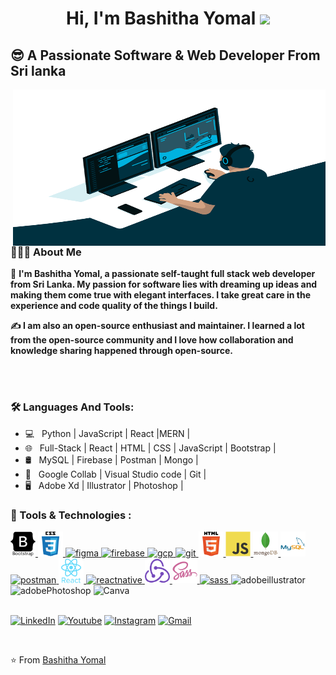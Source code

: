 <h1 align="center">Hi, I'm Bashitha Yomal <img src="https://raw.githubusercontent.com/iampavangandhi/iampavangandhi/master/gifs/Hi.gif" width="30px"> </h1>
<h2> 😎 A Passionate Software & Web Developer From Sri lanka </h2>
<img align="right" alt="GIF" src="code.gif" width="500" height="250"/>
<h3> 👨🏻‍💻 About Me </h3>

🔭 <b>  I'm Bashitha Yomal, a passionate self-taught full stack web developer from Sri Lanka. My passion for software lies with dreaming up ideas and making them come true with elegant interfaces. I take great care in the experience and code quality of the things I build.

✍ I am also an open-source enthusiast and maintainer. I learned a lot from the open-source community and I love how collaboration and knowledge sharing happened through open-source. </b>

<br>
<div>
<!-- <h3 align="left">✍ Recent Blogs</h3> -->



</div>
<br>

<div>
<h3>🛠 Languages And Tools:</h3>

- 💻 &nbsp; Python | JavaScript | React |MERN |
- 🌐 &nbsp; Full-Stack | React | HTML | CSS | JavaScript | Bootstrap |
- 🛢 &nbsp; MySQL | Firebase | Postman | Mongo |
- 🔧 &nbsp; Google Collab | Visual Studio code | Git |
- 🖥 &nbsp; Adobe Xd | Illustrator | Photoshop |
</div>

<div align="left">
<h3 align="left">🚀 Tools & Technologies  :</h3>

<p align="left"><a href="https://getbootstrap.com" target="_blank"> <img src="https://raw.githubusercontent.com/devicons/devicon/master/icons/bootstrap/bootstrap-plain-wordmark.svg" alt="bootstrap" width="40" height="40"/> </a> <a href="https://www.w3schools.com/css/" target="_blank"> <img src="https://raw.githubusercontent.com/devicons/devicon/master/icons/css3/css3-original-wordmark.svg" alt="css3" width="40" height="40"/> </a> <a href="https://www.figma.com/" target="_blank"> <img src="https://www.vectorlogo.zone/logos/figma/figma-icon.svg" alt="figma" width="40" height="40"/> </a> <a href="https://firebase.google.com/" target="_blank"> <img src="https://www.vectorlogo.zone/logos/firebase/firebase-icon.svg" alt="firebase" width="40" height="40"/> </a> <a href="https://cloud.google.com" target="_blank"> <img src="https://www.vectorlogo.zone/logos/google_cloud/google_cloud-icon.svg" alt="gcp" width="40" height="40"/> </a> <a href="https://git-scm.com/" target="_blank"> <img src="https://www.vectorlogo.zone/logos/git-scm/git-scm-icon.svg" alt="git" width="40" height="40"/> </a> <a href="https://www.w3.org/html/" target="_blank"> <img src="https://raw.githubusercontent.com/devicons/devicon/master/icons/html5/html5-original-wordmark.svg" alt="html5" width="40" height="40"/> </a> <a href="https://developer.mozilla.org/en-US/docs/Web/JavaScript" target="_blank"> <img src="https://raw.githubusercontent.com/devicons/devicon/master/icons/javascript/javascript-original.svg" alt="javascript" width="40" height="40"/> </a> <a href="https://www.mongodb.com/" target="_blank"> <img src="https://raw.githubusercontent.com/devicons/devicon/master/icons/mongodb/mongodb-original-wordmark.svg" alt="mongodb" width="40" height="40"/> </a> <a href="https://www.mysql.com/" target="_blank"> <img src="https://raw.githubusercontent.com/devicons/devicon/master/icons/mysql/mysql-original-wordmark.svg" alt="mysql" width="40" height="40"/> </a> <a href="https://postman.com" target="_blank"> <img src="https://www.vectorlogo.zone/logos/getpostman/getpostman-icon.svg" alt="postman" width="40" height="40"/> </a> <a href="https://reactjs.org/" target="_blank"> <img src="https://raw.githubusercontent.com/devicons/devicon/master/icons/react/react-original-wordmark.svg" alt="react" width="40" height="40"/> </a> <a href="https://reactnative.dev/" target="_blank"> <img src="https://reactnative.dev/img/header_logo.svg" alt="reactnative" width="40" height="40"/> </a> <a href="https://redux.js.org" target="_blank"> <img src="https://raw.githubusercontent.com/devicons/devicon/master/icons/redux/redux-original.svg" alt="redux" width="40" height="40"/> </a> <a href="https://sass-lang.com" target="_blank"> <img src="https://raw.githubusercontent.com/devicons/devicon/master/icons/sass/sass-original.svg" alt="sass" width="40" height="40"/> </a>   <a href="https://sass-lang.com" target="_blank"> <img src="https://upload.wikimedia.org/wikipedia/commons/thumb/9/9a/Visual_Studio_Code_1.35_icon.svg/1024px-Visual_Studio_Code_1.35_icon.svg.png" alt="sass" width="40" height="40"/> </a><img src="https://img.icons8.com/color/480/000000/adobe-illustrator--v1.png" alt="adobeillustrator" width="40" height="40"/> <img src="https://upload.wikimedia.org/wikipedia/commons/thumb/c/cf/Adobe_Photoshop_Express_logo.svg/1051px-Adobe_Photoshop_Express_logo.svg.png" alt="adobePhotoshop" width="40" height="40"/> <img src="https://play-lh.googleusercontent.com/3aWGqSf3T_p3F6wc8FFvcZcnjWlxpZdNaqFVEvPwQ1gTOPkVoZwq6cYvfK9eCkwCXbRY" alt="Canva" width="40" height="40"/> </p>

</div>

<br>
<!-- <div>
<h2>📈 Stats</h2>
<div align="left"><img src="https://github-profile-trophy.vercel.app/?username=viharasenindu&theme=dracula&count_private=true"></div>

<img align="center" src="https://github-readme-stats.vercel.app/api?username=viharasenindu&include_all_commits=true&count_private=true&show_icons=true&line_height=20&title_color=7A7ADB&icon_color=2234AE&text_color=D3D3D3&bg_color=0,000000,130F40" alt="lalit's Github Stats">
</div>
</br>

[![Top Langs](https://github-readme-stats.vercel.app/api/top-langs/?username=viharasenindu&layout=compact&text_color=daf7dc&bg_color=151515)](https://github.com/nipuni-udari/github-readme-stats) -->

<h3> 🤝🏻 Connect with Me </h3>

<p align="center">
<div align="left">
<!--  <a href="https://www.behance.net/viharasenindu" target="_blank"><img alt="Behance" src="https://img.shields.io/badge/behance-%230077B5.svg?style=for-the-badge&logo=behance&logoColor=white"/></a> -->
  <a href="https://www.linkedin.com/in/bashitha-yomal-185226259/" target="_blank"><img alt="LinkedIn" src="https://img.shields.io/badge/linkedin-%230077B5.svg?style=for-the-badge&logo=linkedin&logoColor=white"/></a>
<!--   <a href="https://twitter.com/vsenidnu" target="_blank"><img alt="Twitter" src="https://img.shields.io/badge/Twitter-%231DA1F2.svg?style=for-the-badge&logo=Twitter&logoColor=white"/></a> -->
<!--   <a href="http://www.viharasenindu.me/" target="_blank"><img alt="Portfolio" src="https://img.shields.io/badge/Portfolio-%23000000.svg?style=for-the-badge&logo=firefox&logoColor=#FF7139"/></a> -->
  <a href="https://youtube.com/@bashithayomal6024?si=4HpfsUT6qwUpK9V7" target="_blank"><img alt="Youtube" src="https://img.shields.io/badge/YouTube-%23FF0000.svg?style=for-the-badge&logo=YouTube&logoColor=white"/></a>
  <a href="https://instagram.com/bashitha_y?utm_source=qr&igshid=MzNlNGNkZWQ4Mg%3D%3D" target="_blank"><img alt="Instagram" src="https://img.shields.io/badge/Instagram-%23E4405F.svg?style=for-the-badge&logo=Instagram&logoColor=white"/></a>
  <a href="mailto:bashiyml10smd@gmail.com" target="_blank"><img alt="Gmail" src="https://img.shields.io/badge/Gmail-D14836?style=for-the-badge&logo=gmail&logoColor=white"/></a>

</div>
</p>
<br>

⭐ From [Bashitha Yomal](https://github.com/YomalB)
